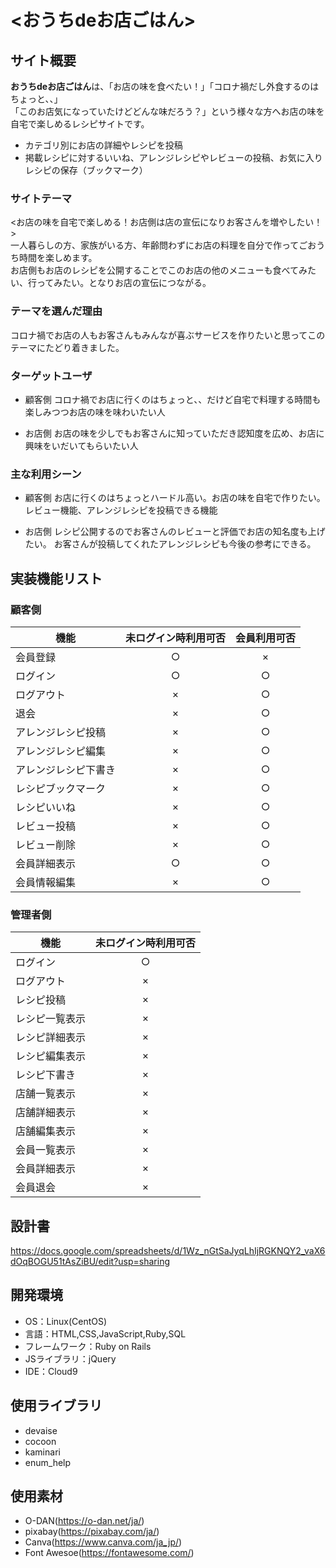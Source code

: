 # <おうちdeお店ごはん>

## サイト概要
**おうちdeお店ごはん**は、「お店の味を食べたい！」「コロナ禍だし外食するのはちょっと、、」<br />
「このお店気になっていたけどどんな味だろう？」という様々な方へお店の味を自宅で楽しめるレシピサイトです。

- カテゴリ別にお店の詳細やレシピを投稿
- 掲載レシピに対するいいね、アレンジレシピやレビューの投稿、お気に入りレシピの保存（ブックマーク）

### サイトテーマ
<お店の味を自宅で楽しめる！お店側は店の宣伝になりお客さんを増やしたい！><br />
一人暮らしの方、家族がいる方、年齢問わずにお店の料理を自分で作ってごおうち時間を楽しめます。<br />
お店側もお店のレシピを公開することでこのお店の他のメニューも食べてみたい、行ってみたい。となりお店の宣伝につながる。

### テーマを選んだ理由
コロナ禍でお店の人もお客さんもみんなが喜ぶサービスを作りたいと思ってこのテーマにたどり着きました。

### ターゲットユーザ
- 顧客側
コロナ禍でお店に行くのはちょっと、、だけど自宅で料理する時間も楽しみつつお店の味を味わいたい人

- お店側
お店の味を少しでもお客さんに知っていただき認知度を広め、お店に興味をいだいてもらいたい人

### 主な利用シーン
- 顧客側
お店に行くのはちょっとハードル高い。お店の味を自宅で作りたい。
レビュー機能、アレンジレシピを投稿できる機能

- お店側
レシピ公開するのでお客さんのレビューと評価でお店の知名度も上げたい。
お客さんが投稿してくれたアレンジレシピも今後の参考にできる。

## 実装機能リスト
### 顧客側
| 機能 | 未ログイン時利用可否 | 会員利用可否 |
| ------------- | :-------------: |:-------------: |
| 会員登録  | ○ | × |
| ログイン | ○ | ○ |
| ログアウト | × | ○ |
| 退会 | × | ○ |
| アレンジレシピ投稿 | × | ○ |
| アレンジレシピ編集 | × | ○ |
| アレンジレシピ下書き | × | ○ |
| レシピブックマーク | × | ○ |
| レシピいいね | × | ○ |
| レビュー投稿 | × | ○ |
| レビュー削除 | × | ○ |
| 会員詳細表示 | ○ | ○ |
| 会員情報編集 | × | ○ |

### 管理者側
| 機能 | 未ログイン時利用可否 |
| ------------- | :-------------: |
| ログイン | ○ |
| ログアウト | × |
| レシピ投稿 | × |
| レシピ一覧表示 | × |
| レシピ詳細表示 | × |
| レシピ編集表示 | × |
| レシピ下書き | × |
| 店舗一覧表示 | × |
| 店舗詳細表示 | × |
| 店舗編集表示 | × |
| 会員一覧表示 | × |
| 会員詳細表示 | × |
| 会員退会 | × |

## 設計書
https://docs.google.com/spreadsheets/d/1Wz_nGtSaJyqLhIjRGKNQY2_vaX6dOqBOGU51tAsZiBU/edit?usp=sharing

## 開発環境
- OS：Linux(CentOS)
- 言語：HTML,CSS,JavaScript,Ruby,SQL
- フレームワーク：Ruby on Rails
- JSライブラリ：jQuery
- IDE：Cloud9

## 使用ライブラリ
- devaise
- cocoon
- kaminari
- enum_help

## 使用素材
- O-DAN(<https://o-dan.net/ja/>)
- pixabay(<https://pixabay.com/ja/>)
- Canva(<https://www.canva.com/ja_jp/>)
- Font Awesoe(<https://fontawesome.com/>)